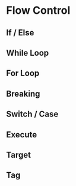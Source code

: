 # Flow Control

## If /  Else

## While Loop

## For Loop

## Breaking
<!--mention depth-->

## Switch / Case

## Execute

## Target

## Tag
